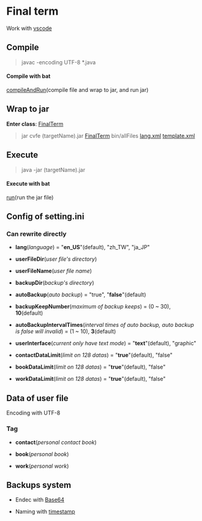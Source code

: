 # Final term

Work with [vscode](https://code.visualstudio.com/)

## Compile

>javac -encoding UTF-8 *.java

#### Compile with bat

[compileAndRun](https://github.com/kinorab/java_finalTerm/blob/master/compileAndRun.bat)(compile file and wrap to jar, and run jar)

## Wrap to jar

**Enter class**: [FinalTerm](https://github.com/kinorab/java_finalTerm/blob/master/src/FinalTerm.java)
>jar cvfe (targetName).jar [FinalTerm](https://github.com/kinorab/java_finalTerm/blob/master/src/FinalTerm.java) bin/allFiles [lang.xml](https://github.com/kinorab/java_finalTerm/blob/master/src/lang.xml) [template.xml](https://github.com/kinorab/java_finalTerm/blob/master/src/template.xml)

## Execute

>java -jar (targetName).jar

#### Execute with bat

[run](https://github.com/kinorab/java_finalTerm/blob/master/run.bat)(run the jar file)

## Config of setting.ini

### Can rewrite directly

* **lang**(*language*) = "**en\_US**"(default), "zh\_TW", "ja\_JP"

* **userFileDir**(*user file's directory*)

* **userFileName**(*user file name*)

* **backupDir**(*backup's directory*)

* **autoBackup**(*auto backup*) = "true", "**false**"(default)

* **backupKeepNumber**(*maximum of backup keeps*) = (0 ~ 30), **10**(default)

* **autoBackupIntervalTimes**(*interval times of auto backup, auto backup is false will invalid*) = (1 ~ 10), **3**(default)

* **userInterface**(*current only have text mode*) = "**text**"(default), "graphic"

* **contactDataLimit**(*limit on 128 datas*) = "**true**"(default), "false"

* **bookDataLimit**(*limit on 128 datas*) = "**true**"(default), "false"

* **workDataLimit**(*limit on 128 datas*) = "**true**"(default), "false"

## Data of user file

Encoding with UTF-8

### Tag

* **contact**(*personal contact book*)

* **book**(*personal book*)

* **work**(*personal work*)

## Backups system

* Endec with [Base64](https://en.wikipedia.org/wiki/Base64)

* Naming with [timestamp](https://en.wikipedia.org/wiki/Timestamp)
